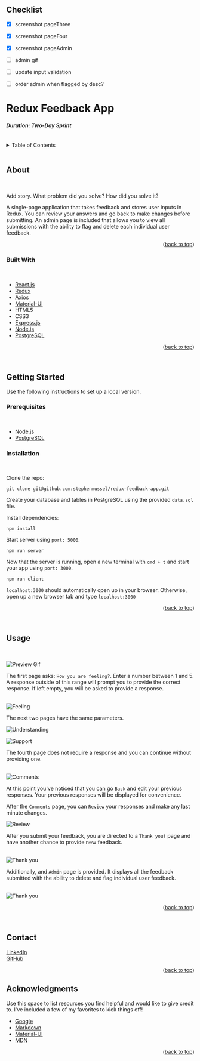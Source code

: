 ## Checklist

- [x] screenshot pageThree
- [x] screenshot pageFour
- [x] screenshot pageAdmin
- [ ] admin gif
- [ ] update input validation
- [ ] order admin when flagged by desc?



# Redux Feedback App



#### _Duration: Two-Day Sprint_
<br />


<!-- TABLE OF CONTENTS -->
<details>
  <summary>Table of Contents</summary>
  <ol>
    <li>
      <a href="#about">About</a>
      <ul>
        <li><a href="#built-with">Built With</a></li>
      </ul>
    </li>
    <li>
      <a href="#getting-started">Getting Started</a>
      <ul>
        <li><a href="#prerequisites">Prerequisites</a></li>
        <li><a href="#installation">Installation</a></li>
      </ul>
    </li>
    <li><a href="#usage">Usage</a></li>
    <li><a href="#contact">Contact</a></li>
    <li><a href="#acknowledgments">Acknowledgments</a></li>
  </ol>
</details>
<br />


<!-- ABOUT THE PROJECT -->
## About
<br />

Add story. What problem did you solve? How did you solve it?

A single-page application that takes feedback and stores user inputs in Redux. You can review your answers and go back to make changes before submitting. An admin page is included that allows you to view all submissions with the ability to flag and delete each individual user feedback.

<p align="right">(<a href="#top">back to top</a>)</p>

### Built With
<br />

* [React.js](https://reactjs.org/)
* [Redux](http://redux.js.org)
* [Axios](http://npmjs.com/package/axios)
* [Material-UI](https://mui.com/)
* HTML5
* CSS3
* [Express.js](http://expressjs.com)
* [Node.js](https://nodejs.org/en)
* [PostgreSQL](https://postgresgl.org)

<p align="right">(<a href="#top">back to top</a>)</p>
<br />


<!-- GETTING STARTED -->
## Getting Started

Use the following instructions to set up a local version.

### Prerequisites
<br />

- [Node.js](http://node.js.org/en)
- [PostgreSQL](http://postgresql.org)

### Installation
<br />

Clone the repo:
  ```
  git clone git@github.com:stephenmussel/redux-feedback-app.git
  ```

Create your database and tables in PostgreSQL using the provided `data.sql` file.

Install dependencies:

  ```
  npm install
  ```

Start server using `port: 5000`:

  ```
  npm run server
  ```

Now that the server is running, open a new terminal with `cmd + t` and start your app using `port: 3000`.

```
npm run client
```

`localhost:3000` should automatically open up in your browser. Otherwise, open up a new browser tab and type `localhost:3000` 


<p align="right">(<a href="#top">back to top</a>)</p>
<br />


<!-- USAGE EXAMPLES -->
## Usage
<br />

![Preview Gif](/public/images/redux-feedback-app.gif)
<br />

The first page asks: `How you are feeling?`. Enter a number between 1 and 5. A response outside of this range will prompt you to provide the correct response. If left empty, you will be asked to provide a response.  
<br />  

![Feeling](/public/images/pageOne.jpg)
<br />

The next two pages have the same parameters. 
<br /> 

![Understanding](/public/images/pageTwo.jpg)
<br />  

![Support](/public/images/pageThree.jpg)
<br />

The fourth page does not require a response and you can continue without providing one.  
<br />

![Comments](/public/images/pageFour.jpg)
<br />

At this point you've noticed that you can go `Back` and edit your previous responses. Your previous responses will be displayed for convenience.
<br />

After the `Comments` page, you can `Review` your responses and make any last minute changes.
<br />

![Review](/public/images/pageFive.jpg)
<br />

After you submit your feedback, you are directed to a `Thank you!` page and have another chance to provide new feedback.  
<br />

![Thank you](/public/images/pageSix.jpg)
<br />  

Additionally, and `Admin` page is provided. It displays all the feedback submitted with the ability to delete and flag individual user feedback.  
<br />

![Thank you](/public/images/pageAdmin.jpg)
<br /> 

<p align="right">(<a href="#top">back to top</a>)</p>
<br />


<!-- CONTACT -->
## Contact  

[LinkedIn](https://www.linkedin.com/in/phaydara-vongsavanthong/)  
[GitHub](https://github.com/stephenmussel)  

<p align="right">(<a href="#top">back to top</a>)</p>



<!-- ACKNOWLEDGMENTS -->
## Acknowledgments

Use this space to list resources you find helpful and would like to give credit to. I've included a few of my favorites to kick things off!

* [Google](http://www.google.com)
* [Markdown](https://www.markdownguide.org/basic-syntax/)
* [Material-UI](https://mui.com/)
* [MDN](https://developer.mozilla.org/en-US/)

<!-- 
* [GitHub Emoji Cheat Sheet](https://www.webpagefx.com/tools/emoji-cheat-sheet)
* [Malven's Flexbox Cheatsheet](https://flexbox.malven.co/)
* [Malven's Grid Cheatsheet](https://grid.malven.co/)
* [Img Shields](https://shields.io)
* [GitHub Pages](https://pages.github.com)
* [Font Awesome](https://fontawesome.com)
* [React Icons](https://react-icons.github.io/react-icons/search)
-->

<p align="right">(<a href="#top">back to top</a>)</p>
<br />


<!-- MARKDOWN LINKS & IMAGES -->
<!-- https://www.markdownguide.org/basic-syntax/#reference-style-links -->
<!-- 
[contributors-shield]: https://img.shields.io/github/contributors/othneildrew/Best-README-Template.svg?style=for-the-badge
[contributors-url]: https://github.com/othneildrew/Best-README-Template/graphs/contributors
[forks-shield]: https://img.shields.io/github/forks/othneildrew/Best-README-Template.svg?style=for-the-badge
[forks-url]: https://github.com/othneildrew/Best-README-Template/network/members
[stars-shield]: https://img.shields.io/github/stars/othneildrew/Best-README-Template.svg?style=for-the-badge
[stars-url]: https://github.com/othneildrew/Best-README-Template/stargazers
[issues-shield]: https://img.shields.io/github/issues/othneildrew/Best-README-Template.svg?style=for-the-badge
[issues-url]: https://github.com/othneildrew/Best-README-Template/issues
[license-shield]: https://img.shields.io/github/license/othneildrew/Best-README-Template.svg?style=for-the-badge
[license-url]: https://github.com/othneildrew/Best-README-Template/blob/master/LICENSE.txt
[linkedin-shield]: https://img.shields.io/badge/-LinkedIn-black.svg?style=for-the-badge&logo=linkedin&colorB=555
[linkedin-url]: https://linkedin.com/in/othneildrew
[product-screenshot]: images/screenshot.png
-->